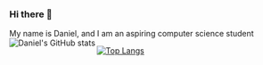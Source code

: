 ### Hi there 👋
My name is Daniel, and I am an aspiring computer science student 
<img align="left" src="https://github-readme-stats.vercel.app/api?username=DanielCoder834" alt="Daniel's GitHub stats">

[![Top Langs](https://github-readme-stats.vercel.app/api/top-langs/?username=DanielCoder834)](https://github.com/anuraghazra/github-readme-stats)

<!--
**DanielCoder834/DanielCoder834** is a ✨ _special_ ✨ repository because its `README.md` (this file) appears on your GitHub profile.

Here are some ideas to get you started:

- 🔭 I’m currently working on ...
- 🌱 I’m currently learning ...
- 👯 I’m looking to collaborate on ...
- 🤔 I’m looking for help with ...
- 💬 Ask me about ...
- 📫 How to reach me: ...
- 😄 Pronouns: ...
- ⚡ Fun fact: ...
-->
